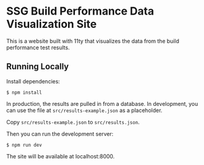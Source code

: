 # SSG Build Performance Data Visualization Site

This is a website built with 11ty that visualizes the data from the build performance test results.

## Running Locally

Install dependencies:

    $ npm install

In production, the results are pulled in from a database. In development, you can use the file at `src/results-example.json` as a placeholder.

Copy `src/results-example.json` to `src/results.json`.

Then you can run the development server:

    $ npm run dev

The site will be available at localhost:8000.
